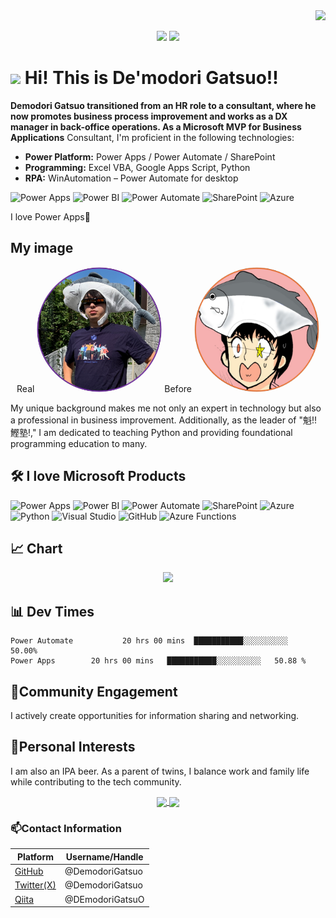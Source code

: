 <div align="right">
  <img src="https://komarev.com/ghpvc/?username=DemodoriGatsuo" />
</div>

<p align="center">
  <a href="https://x.com/DemodoriGatsuo"><img src="https://img.shields.io/twitter/follow/DemodoriGatsuo"/></a>
  <a href="https://www.youtube.com/channel/UCnQPcnjK2djLVvdr_-u4nrQ"><img src="https://img.shields.io/youtube/channel/subscribers/UCnQPcnjK2djLVvdr_-u4nrQ"/></a>
</p>

# <img src="https://media.giphy.com/media/hvRJCLFzcasrR4ia7z/giphy.gif" width="28"> Hi! This is De'modori Gatsuo!!
**Demodori Gatsuo transitioned from an HR role to a consultant, where he now promotes business process improvement and works as a DX manager in back-office operations. As a Microsoft MVP for Business Applications**
Consultant, I'm proficient in the following technologies:

- **Power Platform:** Power Apps / Power Automate / SharePoint
- **Programming:** Excel VBA, Google Apps Script, Python
- **RPA:** WinAutomation – Power Automate for desktop

![Power Apps](https://img.shields.io/badge/-Power%20Apps-742774?style=flat-square&logo=powerapps&logoColor=white)
![Power BI](https://img.shields.io/badge/-Power%20BI-F2C811?style=flat-square&logo=power-bi&logoColor=black)
![Power Automate](https://img.shields.io/badge/-Power%20Automate-0066FF?style=flat-square&logo=power-automate&logoColor=white)
![SharePoint](https://img.shields.io/badge/-SharePoint-038387?style=flat-square&logo=microsoft-sharepoint&logoColor=white)
![Azure](https://img.shields.io/badge/-Azure-0078D4?style=flat-square&logo=microsoft-azure&logoColor=white)

I love Power Apps💞️ 

## My image
<p align="center">
Real
  <img src="/asset/RealAvatar.png" alt="REAL" style="border-radius: 50%; width: 200px; height: 200px;">
Before
  <img src="/asset/before.png" alt="バ美肉" style="border-radius: 50%; width: 200px; height: 200px;">
</p>

My unique background makes me not only an expert in technology but also a professional in business improvement. Additionally, as the leader of "魁!!鰹塾!," I am dedicated to teaching Python and providing foundational programming education to many.

## 🛠 I love Microsoft Products
![Power Apps](https://img.shields.io/badge/-Power%20Apps-742774?style=flat-square&logo=powerapps&logoColor=white)
![Power BI](https://img.shields.io/badge/-Power%20BI-F2C811?style=flat-square&logo=power-bi&logoColor=black)
![Power Automate](https://img.shields.io/badge/-Power%20Automate-0066FF?style=flat-square&logo=power-automate&logoColor=white)
![SharePoint](https://img.shields.io/badge/-SharePoint-038387?style=flat-square&logo=microsoft-sharepoint&logoColor=white)
![Azure](https://img.shields.io/badge/-Azure-0078D4?style=flat-square&logo=microsoft-azure&logoColor=white)
![Python](https://img.shields.io/badge/-Python-3776AB?style=flat-square&logo=python&logoColor=white)
![Visual Studio](https://img.shields.io/badge/-Visual%20Studio-5C2D91?style=flat-square&logo=visual-studio&logoColor=white)
![GitHub](https://img.shields.io/badge/-GitHub-181717?style=flat-square&logo=github&logoColor=white)
![Azure Functions](https://img.shields.io/badge/-Azure%20Functions-0062AD?style=flat-square&logo=azure-functions&logoColor=white)

## 📈 Chart

<p align="center">
  <img height="180em" src="https://github-readme-stats.vercel.app/api/top-langs/?username=DEmodoriGatsuO&exclude_repo=KNN-Image-Classification&show_icons=true&hide_border=true&layout=compact&langs_count=8&theme=blue-green"/>
</p>

## 📊 Dev Times

<!--START_SECTION:waka-->
```text
Power Automate           20 hrs 00 mins  ███████████░░░░░░░░░░   50.00% 
Power Apps        20 hrs 00 mins   ███████████░░░░░░░░░░   50.88 % 
```
<!--END_SECTION:waka-->

## 🌱Community Engagement
I actively create opportunities for information sharing and networking.

## 👀Personal Interests
I am also an IPA beer. As a parent of twins, I balance work and family life while contributing to the tech community.

<p align="center">
  <a href="https://github.com/DEmodoriGatsuO/VoiceLens">
    <img align="center" src="https://github-readme-stats.vercel.app/api/pin/?username=DEmodoriGatsuO&repo=VoiceLens&theme=radical" />
  </a>
  <a href="https://github.com/DEmodoriGatsuO/powerapps-azure-openai-text-to-speech">
    <img align="center" src="https://github-readme-stats.vercel.app/api/pin/?username=DEmodoriGatsuO&repo=powerapps-azure-openai-text-to-speech&theme=radical" />
  </a>
</p>


### 📫Contact Information

| Platform  | Username/Handle |
|-----------|--------------|
| [GitHub](https://github.com/DemodoriGatsuo) | @DemodoriGatsuo  |
| [Twitter(X)](https://x.com/DemodoriGatsuo)   | @DemodoriGatsuo |
| [Qiita](https://qiita.com/DEmodoriGatsuO) | @DEmodoriGatsuO |
